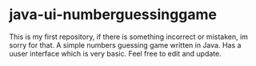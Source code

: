 # java-ui-numberguessinggame
This is my first repository, if there is something incorrect or mistaken, im sorry for that.
A simple numbers guessing game written in Java. Has a uuser interface which is very basic. Feel free to edit and update.
